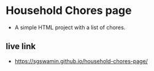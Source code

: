 # Household Chores page

* A simple HTML project with a list of chores.

## live link

* https://sgswamin.github.io/household-chores-page/